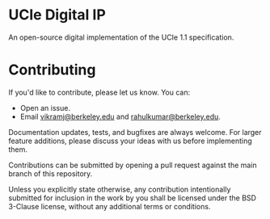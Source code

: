 # UCIe Digital IP

An open-source digital implementation of the UCIe 1.1 specification.

# Contributing
If you'd like to contribute, please let us know. You can:

- Open an issue.
- Email vikramj@berkeley.edu and rahulkumar@berkeley.edu.
  
Documentation updates, tests, and bugfixes are always welcome. For larger feature additions, please discuss your ideas with us before implementing them.

Contributions can be submitted by opening a pull request against the main branch of this repository.

Unless you explicitly state otherwise, any contribution intentionally submitted for inclusion in the work by you shall be licensed under the BSD 3-Clause license, without any additional terms or conditions.
